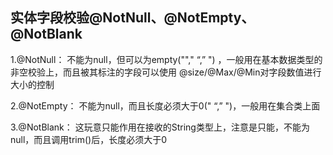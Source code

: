 

## 实体字段校验@NotNull、@NotEmpty、@NotBlank

1.@NotNull：
不能为null，但可以为empty(""," “,” ") ，一般用在基本数据类型的非空校验上，而且被其标注的字段可以使用 @size/@Max/@Min对字段数值进行大小的控制

2.@NotEmpty：
不能为null，而且长度必须大于0(" “,” ")，一般用在集合类上面

3.@NotBlank：
这玩意只能作用在接收的String类型上，注意是只能，不能为null，而且调用trim()后，长度必须大于0









